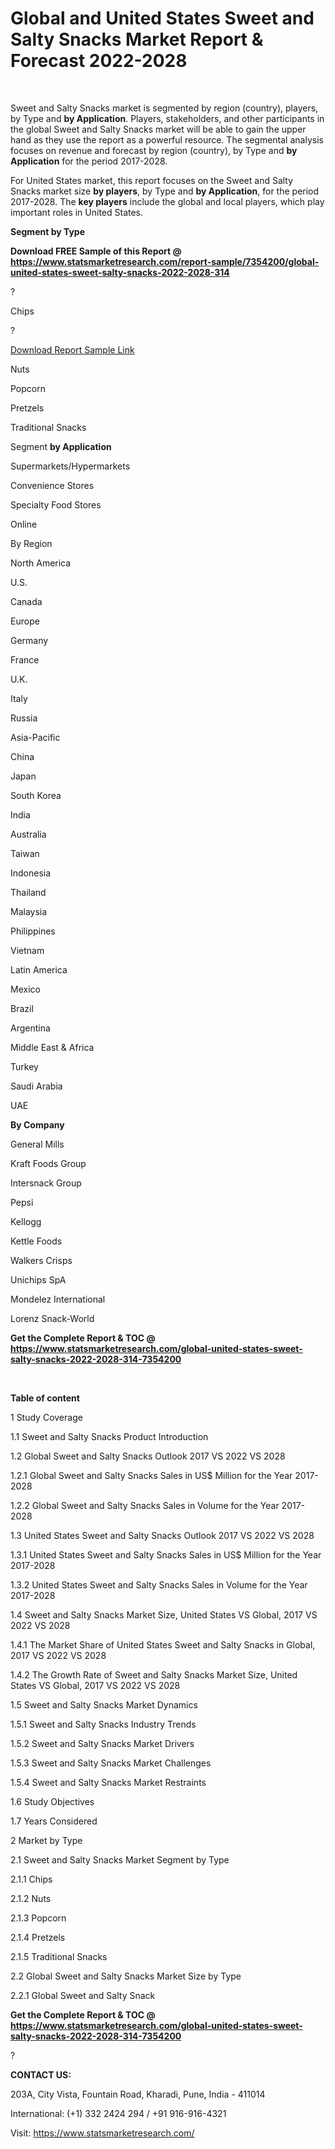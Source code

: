 <h1>Global and United States Sweet and Salty Snacks Market Report & Forecast 2022-2028</h1><br/><p>Sweet and Salty Snacks market is segmented by region (country), players, by Type and <strong>by Application</strong>. Players, stakeholders, and other participants in the global Sweet and Salty Snacks market will be able to gain the upper hand as they use the report as a powerful resource. The segmental analysis focuses on revenue and forecast by region (country), by Type and <strong>by Application</strong> for the period 2017-2028.</p>
 
 
 
 <p>For United States market, this report focuses on the Sweet and Salty Snacks market size <strong>by players</strong>, by Type and <strong>by Application</strong>, for the period 2017-2028. The <strong>key players</strong> include the global and local players, which play important roles in United States.</p>
 
 
 
 <p><strong>Segment by Type</strong></p>
 
 
 
 <div><b>Download FREE Sample of this Report @ <a href="https://www.statsmarketresearch.com/download-free-sample/7354200/global-united-states-sweet-salty-snacks-2022-2028-314">https://www.statsmarketresearch.com/report-sample/7354200/global-united-states-sweet-salty-snacks-2022-2028-314</a></b></div>
 
 
 
 <p>? </p>
 
 
 
 <p>Chips</p>
 
 
 
 <p>? </p>
 
 
 
 <p><a href="https://www.statsmarketresearch.com/download-free-sample/7354200/global-united-states-sweet-salty-snacks-2022-2028-314">Download Report Sample Link</a></p>
 
 
 
 <p>Nuts</p>
 
 
 
 <p>Popcorn</p>
 
 
 
 <p>Pretzels</p>
 
 
 
 <p>Traditional Snacks</p>
 
 
 
 <p>Segment <strong>by Application</strong></p>
 
 
 
 <p>Supermarkets/Hypermarkets</p>
 
 
 
 <p>Convenience Stores</p>
 
 
 
 <p>Specialty Food Stores</p>
 
 
 
 <p>Online</p>
 
 
 
 <p>By Region</p>
 
 
 
 <p>North America</p>
 
 
 
 <p>U.S.</p>
 
 
 
 <p>Canada</p>
 
 
 
 <p>Europe</p>
 
 
 
 <p>Germany</p>
 
 
 
 <p>France</p>
 
 
 
 <p>U.K.</p>
 
 
 
 <p>Italy</p>
 
 
 
 <p>Russia</p>
 
 
 
 <p>Asia-Pacific</p>
 
 
 
 <p>China</p>
 
 
 
 <p>Japan</p>
 
 
 
 <p>South Korea</p>
 
 
 
 <p>India</p>
 
 
 
 <p>Australia</p>
 
 
 
 <p>Taiwan</p>
 
 
 
 <p>Indonesia</p>
 
 
 
 <p>Thailand</p>
 
 
 
 <p>Malaysia</p>
 
 
 
 <p>Philippines</p>
 
 
 
 <p>Vietnam</p>
 
 
 
 <p>Latin America</p>
 
 
 
 <p>Mexico</p>
 
 
 
 <p>Brazil</p>
 
 
 
 <p>Argentina</p>
 
 
 
 <p>Middle East & Africa</p>
 
 
 
 <p>Turkey</p>
 
 
 
 <p>Saudi Arabia</p>
 
 
 
 <p>UAE</p>
 
 
 
 <p><strong>By Company</strong></p>
 
 
 
 <p>General Mills</p>
 
 
 
 <p>Kraft Foods Group</p>
 
 
 
 <p>Intersnack Group</p>
 
 
 
 <p>Pepsi</p>
 
 
 
 <p>Kellogg</p>
 
 
 
 <p>Kettle Foods</p>
 
 
 
 <p>Walkers Crisps</p>
 
 
 
 <p>Unichips SpA</p>
 
 
 
 <p>Mondelez International</p>
 
 
 
 <p>Lorenz Snack-World</p>
 
 
 
 <div><b>Get the Complete Report & TOC @ <a href="https://www.statsmarketresearch.com/global-united-states-sweet-salty-snacks-2022-2028-314-7354200">https://www.statsmarketresearch.com/global-united-states-sweet-salty-snacks-2022-2028-314-7354200</a></b></div>
 
 
 
 <p><br />
 
 <b>Table of content</b></p>
 
 
 
 <p>1 Study Coverage<br />
 
 1.1 Sweet and Salty Snacks Product Introduction<br />
 
 1.2 Global Sweet and Salty Snacks Outlook 2017 VS 2022 VS 2028<br />
 
 1.2.1 Global Sweet and Salty Snacks Sales in US$ Million for the Year 2017-2028<br />
 
 1.2.2 Global Sweet and Salty Snacks Sales in Volume for the Year 2017-2028<br />
 
 1.3 United States Sweet and Salty Snacks Outlook 2017 VS 2022 VS 2028<br />
 
 1.3.1 United States Sweet and Salty Snacks Sales in US$ Million for the Year 2017-2028<br />
 
 1.3.2 United States Sweet and Salty Snacks Sales in Volume for the Year 2017-2028<br />
 
 1.4 Sweet and Salty Snacks Market Size, United States VS Global, 2017 VS 2022 VS 2028<br />
 
 1.4.1 The Market Share of United States Sweet and Salty Snacks in Global, 2017 VS 2022 VS 2028<br />
 
 1.4.2 The Growth Rate of Sweet and Salty Snacks Market Size, United States VS Global, 2017 VS 2022 VS 2028<br />
 
 1.5 Sweet and Salty Snacks Market Dynamics<br />
 
 1.5.1 Sweet and Salty Snacks Industry Trends<br />
 
 1.5.2 Sweet and Salty Snacks Market Drivers<br />
 
 1.5.3 Sweet and Salty Snacks Market Challenges<br />
 
 1.5.4 Sweet and Salty Snacks Market Restraints<br />
 
 1.6 Study Objectives<br />
 
 1.7 Years Considered<br />
 
 2 Market by Type<br />
 
 2.1 Sweet and Salty Snacks Market Segment by Type<br />
 
 2.1.1 Chips<br />
 
 2.1.2 Nuts<br />
 
 2.1.3 Popcorn<br />
 
 2.1.4 Pretzels<br />
 
 2.1.5 Traditional Snacks<br />
 
 2.2 Global Sweet and Salty Snacks Market Size by Type<br />
 
 2.2.1 Global Sweet and Salty Snack</p>
 
 
 
 <div><b>Get the Complete Report & TOC @ <a href="https://www.statsmarketresearch.com/global-united-states-sweet-salty-snacks-2022-2028-314-7354200">https://www.statsmarketresearch.com/global-united-states-sweet-salty-snacks-2022-2028-314-7354200</a></b></div>
 
 
 
 <p>? </p>
 
 
 
 <p><b>CONTACT US:</b><br />
 
 203A, City Vista, Fountain Road, Kharadi, Pune, India - 411014<br />
 
 International: (+1) 332 2424 294 / +91 916-916-4321<br />
 
 Visit: <a href="https://www.statsmarketresearch.com/">https://www.statsmarketresearch.com/</a></p>